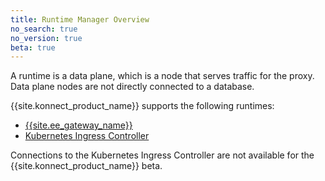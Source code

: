 ```yaml
---
title: Runtime Manager Overview
no_search: true
no_version: true
beta: true
---
```


A runtime is a data plane, which is a node that serves traffic for the proxy.
Data plane nodes are not directly connected to a database.

{{site.konnect_product_name}} supports the following runtimes:
* [{{site.ee_gateway_name}}](/enterprise/latest/introduction)
* [Kubernetes Ingress Controller](https://docs.konghq.com/kubernetes-ingress-controller/latest/introduction)

<div class="alert alert-ee red"> Connections to the Kubernetes
 Ingress Controller are not available for the {{site.konnect_product_name}} beta.
 </div>
